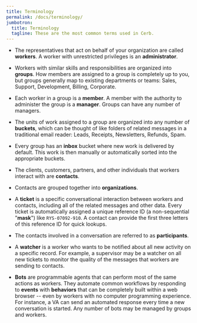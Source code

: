 ```yaml
---
title: Terminology
permalink: /docs/terminology/
jumbotron:
  title: Terminology
  tagline: These are the most common terms used in Cerb.
---
```


* The representatives that act on behalf of your organization are called **workers**. A worker with unrestricted privileges is an **administrator**.

* Workers with similar skills and responsibilities are organized into **groups**. How members are assigned to a group is completely up to you, but groups generally map to existing departments or teams: Sales, Support, Development, Billing, Corporate.

* Each worker in a group is a **member**. A member with the authority to administer the group is a **manager**. Groups can have any number of managers.

* The units of work assigned to a group are organized into any number of **buckets**, which can be thought of like folders of related messages in a traditional email reader: Leads, Receipts, Newsletters, Refunds, Spam.

* Every group has an **inbox** bucket where new work is delivered by default. This work is then manually or automatically sorted into the appropriate buckets.

* The clients, customers, partners, and other individuals that workers interact with are **contacts**.

* Contacts are grouped together into **organizations**.

* A **ticket** is a specific conversational interaction between workers and contacts, including all of the related messages and other data. Every ticket is automatically assigned a unique reference ID (a non-sequential "**mask**") like `RYS-07092-910`. A contact can provide the first three letters of this reference ID for quick lookups.

* The contacts involved in a conversation are referred to as **participants**.

* A **watcher** is a worker who wants to be notified about all new activity on a specific record. For example, a supervisor may be a watcher on all new tickets to monitor the quality of the messages that workers are sending to contacts.

* **Bots** are programmable agents that can perform most of the same actions as workers. They automate common workflows by responding to **events** with **behaviors** that can be completely built within a web browser -- even by workers with no computer programming experience. For instance, a VA can send an automated response every time a new conversation is started.  Any number of bots may be managed by groups and workers.
